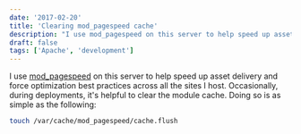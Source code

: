 ```yaml
---
date: '2017-02-20'
title: 'Clearing mod_pagespeed cache'
description: "I use mod_pagespeed on this server to help speed up asset delivery and force optimization best practices across all the sites I host."
draft: false
tags: ['Apache', 'development']
---
```


I use [mod_pagespeed](https://github.com/pagespeed/mod_pagespeed) on this server to help speed up asset delivery and force optimization best practices across all the sites I host.<!-- excerpt --> Occasionally, during deployments, it's helpful to clear the module cache. Doing so is as simple as the following:

```bash
touch /var/cache/mod_pagespeed/cache.flush
```
